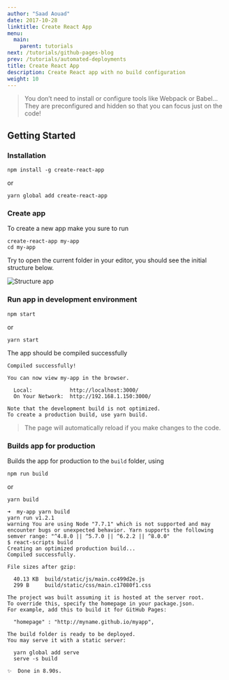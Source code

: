 ```yaml
---
author: "Saad Aouad"
date: 2017-10-28
linktitle: Create React App
menu:
  main:
    parent: tutorials
next: /tutorials/github-pages-blog
prev: /tutorials/automated-deployments
title: Create React App
description: Create React app with no build configuration 
weight: 10
---
```



> You don’t need to install or configure tools like Webpack or Babel...
They are preconfigured and hidden so that you can focus just on the code!

## **Getting Started**

### **Installation**

```
npm install -g create-react-app
```
or 
```
yarn global add create-react-app
```

### **Create app**
To create a new app make you sure to run

```
create-react-app my-app
cd my-app
```

Try to open the current folder in your editor, you should see the initial structure below.

<img src='https://i.imgur.com/sqejkoC.png' alt='Structure app'>

### **Run app in development environment**

```
npm start
```
or 
```
yarn start
```
The app should be compiled successfully

```
Compiled successfully!

You can now view my-app in the browser.

  Local:            http://localhost:3000/
  On Your Network:  http://192.168.1.150:3000/

Note that the development build is not optimized.
To create a production build, use yarn build.
```
>The page will automatically reload if you make changes to the code.

### **Builds app for production**
Builds the app for production to the `build` folder, using

```
npm run build
```
or 
```
yarn build
```
```
➜  my-app yarn build
yarn run v1.2.1
warning You are using Node "7.7.1" which is not supported and may encounter bugs or unexpected behavior. Yarn supports the following semver range: "^4.8.0 || ^5.7.0 || ^6.2.2 || ^8.0.0"
$ react-scripts build
Creating an optimized production build...
Compiled successfully.

File sizes after gzip:

  40.13 KB  build/static/js/main.cc499d2e.js
  299 B     build/static/css/main.c17080f1.css

The project was built assuming it is hosted at the server root.
To override this, specify the homepage in your package.json.
For example, add this to build it for GitHub Pages:

  "homepage" : "http://myname.github.io/myapp",

The build folder is ready to be deployed.
You may serve it with a static server:

  yarn global add serve
  serve -s build

✨  Done in 8.90s.
```